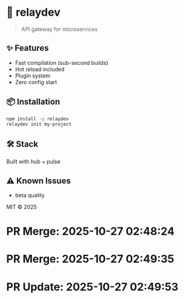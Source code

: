 # 🚀 relaydev

> API gateway for microservices

## ✨ Features

- Fast compilation (sub-second builds)
- Hot reload included
- Plugin system
- Zero config start

## 📦 Installation

```bash
npm install -g relaydev
relaydev init my-project
```

## 🛠️ Stack

Built with hub + pulse

## ⚠️ Known Issues

- beta quality

MIT © 2025

# PR Merge: 2025-10-27 02:48:24

# PR Merge: 2025-10-27 02:49:35

# PR Update: 2025-10-27 02:49:53
